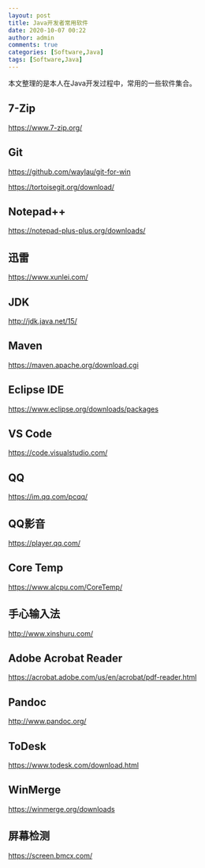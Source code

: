 ```yaml
---
layout: post
title: Java开发者常用软件
date: 2020-10-07 00:22
author: admin
comments: true
categories: [Software,Java]
tags: [Software,Java]
---
```


本文整理的是本人在Java开发过程中，常用的一些软件集合。

<!-- more -->

## 7-Zip

https://www.7-zip.org/

## Git

https://github.com/waylau/git-for-win


https://tortoisegit.org/download/

## Notepad++

https://notepad-plus-plus.org/downloads/

## 迅雷

https://www.xunlei.com/


## JDK

http://jdk.java.net/15/

## Maven

https://maven.apache.org/download.cgi

## Eclipse IDE

https://www.eclipse.org/downloads/packages

## VS Code

https://code.visualstudio.com/

## QQ

https://im.qq.com/pcqq/

## QQ影音

https://player.qq.com/

## Core Temp

https://www.alcpu.com/CoreTemp/

## 手心输入法

http://www.xinshuru.com/

## Adobe Acrobat Reader

https://acrobat.adobe.com/us/en/acrobat/pdf-reader.html

## Pandoc 

http://www.pandoc.org/

## ToDesk

https://www.todesk.com/download.html

## WinMerge

https://winmerge.org/downloads

## 屏幕检测

https://screen.bmcx.com/